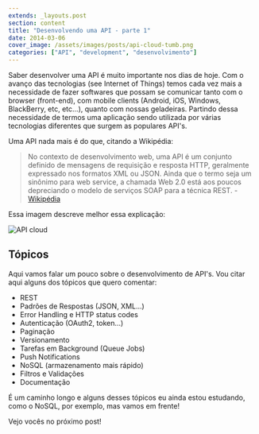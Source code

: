 ```yaml
---
extends: _layouts.post
section: content
title: "Desenvolvendo uma API - parte 1"
date: 2014-03-06
cover_image: /assets/images/posts/api-cloud-tumb.png
categories: ["API", "development", "desenvolvimento"]
---
```


Saber desenvolver uma API é muito importante nos dias de hoje. Com o avanço das tecnologias (see Internet of Things) temos cada vez mais a necessidade de fazer softwares que possam se comunicar tanto com o browser (front-end), com mobile clients (Android, iOS, Windows, BlackBerry, etc, etc...), quanto com nossas geladeiras. Partindo dessa necessidade de termos uma aplicação sendo utilizada por várias tecnologias diferentes que surgem as populares API's.

Uma API nada mais é do que, citando a Wikipédia:

> No contexto de desenvolvimento web, uma API é um conjunto definido de mensagens de requisição e resposta HTTP, geralmente expressado nos formatos XML ou JSON. Ainda que o termo seja um sinônimo para web service, a chamada Web 2.0 está aos poucos depreciando o modelo de serviços SOAP para a técnica REST. - [Wikipédia](http://pt.wikipedia.org/wiki/API)

Essa imagem descreve melhor essa explicação:

![API cloud](/assets/images/posts/api-cloud.png)

## Tópicos

Aqui vamos falar um pouco sobre o desenvolvimento de API's. Vou citar aqui alguns dos tópicos que quero comentar:

* REST
* Padrões de Respostas (JSON, XML...)
* Error Handling e HTTP status codes
* Autenticação (OAuth2, token...)
* Paginação
* Versionamento
* Tarefas em Background (Queue Jobs)
* Push Notifications
* NoSQL (armazenamento mais rápido)
* Filtros e Validações
* Documentação

É um caminho longo e alguns desses tópicos eu ainda estou estudando, como o NoSQL, por exemplo, mas vamos em frente!

Vejo vocês no próximo post!
